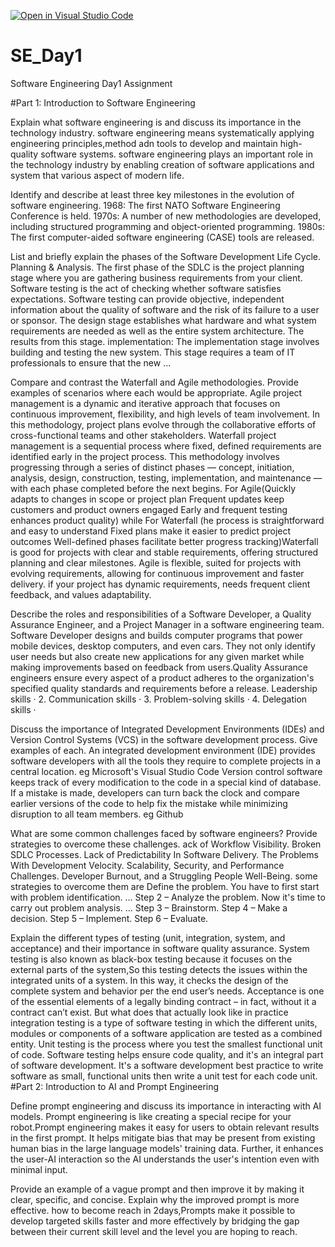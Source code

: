 [![Open in Visual Studio Code](https://classroom.github.com/assets/open-in-vscode-2e0aaae1b6195c2367325f4f02e2d04e9abb55f0b24a779b69b11b9e10269abc.svg)](https://classroom.github.com/online_ide?assignment_repo_id=15572035&assignment_repo_type=AssignmentRepo)
# SE_Day1
Software Engineering Day1 Assignment

#Part 1: Introduction to Software Engineering

Explain what software engineering is and discuss its importance in the technology industry.
software engineering means systematically applying engineering principles,method adn tools to develop and maintain high-quality software systems.
software engineering plays an important role in the technology industry by enabling creation of software applications and system that various aspect of modern life.

Identify and describe at least three key milestones in the evolution of software engineering.
1968: The first NATO Software Engineering Conference is held.
1970s: A number of new methodologies are developed, including structured programming and object-oriented programming.
1980s: The first computer-aided software engineering (CASE) tools are released.



List and briefly explain the phases of the Software Development Life Cycle.
Planning & Analysis. The first phase of the SDLC is the project planning stage where you are gathering business requirements from your client.
Software testing is the act of checking whether software satisfies expectations. Software testing can provide objective, independent information about the quality of software and the risk of its failure to a user or sponsor. 
The design stage establishes what hardware and what system requirements are needed as well as the entire system architecture. The results from this stage.
implementation: The implementation stage involves building and testing the new system. This stage requires a team of IT professionals to ensure that the new ...

Compare and contrast the Waterfall and Agile methodologies. Provide examples of scenarios where each would be appropriate.
Agile project management is a dynamic and iterative approach that focuses on continuous improvement, flexibility, and high levels of team involvement. In this methodology, project plans evolve through the collaborative efforts of cross-functional teams and other stakeholders. 
Waterfall project management is a sequential process where fixed, defined requirements are identified early in the project process. This methodology involves progressing through a series of distinct phases — concept, initiation, analysis, design, construction, testing, implementation, and maintenance — with each phase completed before the next begins.
For Agile(Quickly adapts to changes in scope or project plan
Frequent updates keep customers and product owners engaged
Early and frequent testing enhances product quality) while
For Waterfall (he process is straightforward and easy to understand
Fixed plans make it easier to predict project outcomes
Well-defined phases facilitate better progress tracking)Waterfall is good for projects with clear and stable requirements, offering structured planning and clear milestones. Agile is flexible, suited for projects with evolving requirements, allowing for continuous improvement and faster delivery. if your project has dynamic requirements, needs frequent client feedback, and values adaptability.

Describe the roles and responsibilities of a Software Developer, a Quality Assurance Engineer, and a Project Manager in a software engineering team.
 Software Developer designs and builds computer programs that power mobile devices, desktop computers, and even cars. They not only identify user needs but also create new applications for any given market while making improvements based on feedback from users.Quality Assurance engineers ensure every aspect of a product adheres to the organization's specified quality standards and requirements before a release. Leadership skills · 2. Communication skills · 3. Problem-solving skills · 4. Delegation skills · 

Discuss the importance of Integrated Development Environments (IDEs) and Version Control Systems (VCS) in the software development process. Give examples of each.
An integrated development environment (IDE) provides software developers with all the tools they require to complete projects in a central location. eg Microsoft's Visual Studio Code 
Version control software keeps track of every modification to the code in a special kind of database. If a mistake is made, developers can turn back the clock and compare earlier versions of the code to help fix the mistake while minimizing disruption to all team members. eg Github

What are some common challenges faced by software engineers? Provide strategies to overcome these challenges.
ack of Workflow Visibility.
Broken SDLC Processes.
Lack of Predictability In Software Delivery.
The Problems With Development Velocity.
Scalability, Security, and Performance Challenges.
Developer Burnout, and a Struggling People Well-Being. some strategies to overcome them are
Define the problem. You have to first start with problem identification. ...
Step 2 – Analyze the problem. Now it's time to carry out problem analysis. ...
Step 3 – Brainstorm.
Step 4 – Make a decision.
Step 5 – Implement.
Step 6 – Evaluate.

Explain the different types of testing (unit, integration, system, and acceptance) and their importance in software quality assurance.
System testing is also known as black-box testing because it focuses on the external parts of the system,So this testing detects the issues within the integrated units of a system. In this way, it checks the design of the complete system and behavior per the end user’s needs.
Acceptance is one of the essential elements of a legally binding contract – in fact, without it a contract can’t exist. But what does that actually look like in practice
integration testing is a type of software testing in which the different units, modules or components of a software application are tested as a combined entity.
Unit testing is the process where you test the smallest functional unit of code. Software testing helps ensure code quality, and it's an integral part of software development. It's a software development best practice to write software as small, functional units then write a unit test for each code unit.
#Part 2: Introduction to AI and Prompt Engineering


Define prompt engineering and discuss its importance in interacting with AI models.
Prompt engineering is like creating a special recipe for your robot.Prompt engineering makes it easy for users to obtain relevant results in the first prompt. It helps mitigate bias that may be present from existing human bias in the large language models' training data. Further, it enhances the user-AI interaction so the AI understands the user's intention even with minimal input.

Provide an example of a vague prompt and then improve it by making it clear, specific, and concise. Explain why the improved prompt is more effective.
how to become reach in 2days,Prompts make it possible to develop targeted skills faster and more effectively by bridging the gap between their current skill level and the level you are hoping to reach.

